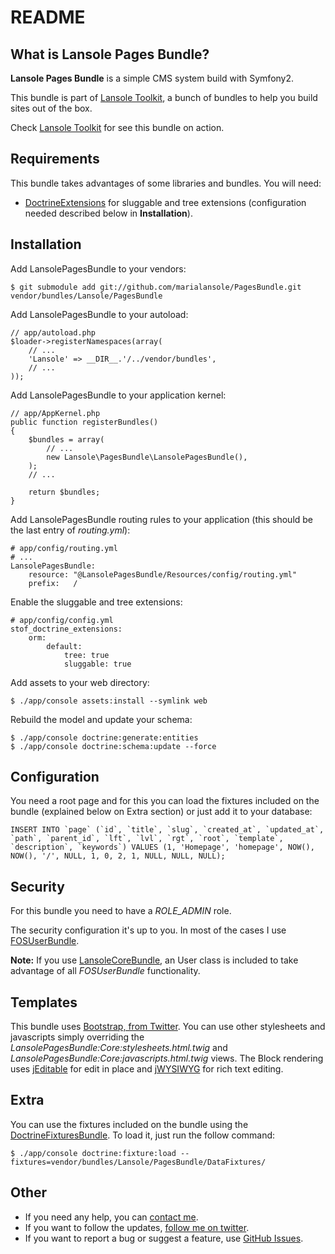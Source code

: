 README
======

What is Lansole Pages Bundle?
----------------------------

**Lansole Pages Bundle** is a simple CMS system build with Symfony2.

This bundle is part of [Lansole Toolkit][1], a bunch of bundles to help you build sites out of the box.

Check [Lansole Toolkit][1] for see this bundle on action.

Requirements
------------

This bundle takes advantages of some libraries and bundles. You will need:

 * [DoctrineExtensions][2] for sluggable and tree extensions (configuration needed described below in **Installation**).

Installation
------------

Add LansolePagesBundle to your vendors:

    $ git submodule add git://github.com/marialansole/PagesBundle.git vendor/bundles/Lansole/PagesBundle

Add LansolePagesBundle to your autoload:

    // app/autoload.php
    $loader->registerNamespaces(array(
        // ...
        'Lansole' => __DIR__.'/../vendor/bundles',
        // ...
    ));

Add LansolePagesBundle to your application kernel:

    // app/AppKernel.php
    public function registerBundles()
    {
        $bundles = array(
            // ...
            new Lansole\PagesBundle\LansolePagesBundle(),
        );
        // ...

        return $bundles;
    }

Add LansolePagesBundle routing rules to your application (this should be the last entry of *routing.yml*):

    # app/config/routing.yml
    # ...
    LansolePagesBundle:
        resource: "@LansolePagesBundle/Resources/config/routing.yml"
        prefix:   /

Enable the sluggable and tree extensions:

    # app/config/config.yml
    stof_doctrine_extensions:
        orm:
            default:
                tree: true
                sluggable: true


Add assets to your web directory:

    $ ./app/console assets:install --symlink web

Rebuild the model and update your schema:

    $ ./app/console doctrine:generate:entities
    $ ./app/console doctrine:schema:update --force

Configuration
-------------

You need a root page and for this you can load the fixtures included on the bundle (explained below on Extra section) or just add it to your database:

    INSERT INTO `page` (`id`, `title`, `slug`, `created_at`, `updated_at`, `path`, `parent_id`, `lft`, `lvl`, `rgt`, `root`, `template`, `description`, `keywords`) VALUES (1, 'Homepage', 'homepage', NOW(), NOW(), '/', NULL, 1, 0, 2, 1, NULL, NULL, NULL);

Security
--------

For this bundle you need to have a *ROLE_ADMIN* role.

The security configuration it's up to you. In most of the cases I use [FOSUserBundle][3].

**Note:** If you use [LansoleCoreBundle][4], an User class is included to take advantage of all *FOSUserBundle* functionality.

Templates
---------

This bundle uses [Bootstrap, from Twitter][5]. You can use other stylesheets and javascripts simply overriding the *LansolePagesBundle:Core:stylesheets.html.twig* and *LansolePagesBundle:Core:javascripts.html.twig* views.
The Block rendering uses [jEditable][6] for edit in place and [jWYSIWYG][7] for rich text editing.

Extra
-----

You can use the fixtures included on the bundle using the [DoctrineFixturesBundle][8].
To load it, just run the follow command:

    $ ./app/console doctrine:fixture:load --fixtures=vendor/bundles/Lansole/PagesBundle/DataFixtures/

Other
-----

* If you need any help, you can [contact me][9].
* If you want to follow the updates, [follow me on twitter][10].
* If you want to report a bug or suggest a feature, use [GitHub Issues][11].

[1]: https://github.com/marialansole/Lansole-Toolkit
[2]: https://github.com/stof/StofDoctrineExtensionsBundle/blob/master/Resources/doc/index.rst
[3]: https://github.com/FriendsOfSymfony/FOSUserBundle/blob/master/Resources/doc/index.md
[4]: https://github.com/marialansole/LansoleCoreBundle
[5]: http://twitter.github.com/bootstrap/index.html
[6]: https://github.com/tuupola/jquery_jeditable
[7]: https://github.com/akzhan/jwysiwyg
[8]: http://symfony.com/doc/current/bundles/DoctrineFixturesBundle/index.html
[9]: https://github.com/inbox/new/marialansole
[10]: https://twitter.com/marialansole
[11]: https://github.com/marialansole/PagesBundle/issues

